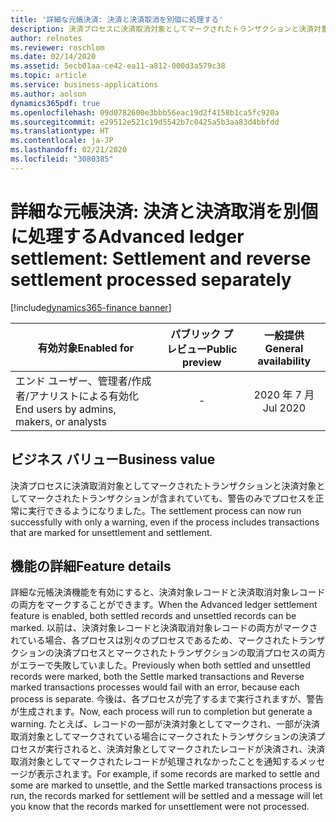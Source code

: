 ```yaml
---
title: '詳細な元帳決済: 決済と決済取消を別個に処理する'
description: 決済プロセスに決済取消対象としてマークされたトランザクションと決済対象としてマークされたトランザクションが含まれていても、警告のみでプロセスを正常に実行できるようになりました。
author: relnotes
ms.reviewer: roschlom
ms.date: 02/14/2020
ms.assetid: 5ecb01aa-ce42-ea11-a812-000d3a579c38
ms.topic: article
ms.service: business-applications
ms.author: aolson
dynamics365pdf: true
ms.openlocfilehash: 09d0782600e3bbb56eac19d2f4158b1ca5fc920a
ms.sourcegitcommit: e29512e521c19d5542b7c0425a5b3aa83d4bbfdd
ms.translationtype: HT
ms.contentlocale: ja-JP
ms.lasthandoff: 02/21/2020
ms.locfileid: "3080385"
---
```

# <a name="advanced-ledger-settlement-settlement-and-reverse-settlement-processed-separately"></a><span data-ttu-id="3f23d-103">詳細な元帳決済: 決済と決済取消を別個に処理する</span><span class="sxs-lookup"><span data-stu-id="3f23d-103">Advanced ledger settlement: Settlement and reverse settlement processed separately</span></span>
[!include[dynamics365-finance banner](../includes/dynamics365-finance.md)]

| <span data-ttu-id="3f23d-104">有効対象</span><span class="sxs-lookup"><span data-stu-id="3f23d-104">Enabled for</span></span>    |  <span data-ttu-id="3f23d-105">パブリック プレビュー</span><span class="sxs-lookup"><span data-stu-id="3f23d-105">Public preview</span></span> | <span data-ttu-id="3f23d-106">一般提供</span><span class="sxs-lookup"><span data-stu-id="3f23d-106">General availability</span></span> | 
| ---------- | :----------: |:----------: |
|<span data-ttu-id="3f23d-107">エンド ユーザー、管理者/作成者/アナリストによる有効化</span><span class="sxs-lookup"><span data-stu-id="3f23d-107">End users by admins, makers, or analysts</span></span>|-| <span data-ttu-id="3f23d-108">2020 年 7 月</span><span class="sxs-lookup"><span data-stu-id="3f23d-108">Jul 2020</span></span>|


## <a name="business-value"></a><span data-ttu-id="3f23d-109">ビジネス バリュー</span><span class="sxs-lookup"><span data-stu-id="3f23d-109">Business value</span></span>
<!-- bv start -->
<span data-ttu-id="3f23d-110">決済プロセスに決済取消対象としてマークされたトランザクションと決済対象としてマークされたトランザクションが含まれていても、警告のみでプロセスを正常に実行できるようになりました。</span><span class="sxs-lookup"><span data-stu-id="3f23d-110">The settlement process can now run successfully with only a warning, even if the process includes transactions that are marked for unsettlement and settlement.</span></span>
<!-- bv end -->



## <a name="feature-details"></a><span data-ttu-id="3f23d-111">機能の詳細</span><span class="sxs-lookup"><span data-stu-id="3f23d-111">Feature details</span></span>
<!--feature detail start -->
<span data-ttu-id="3f23d-112">詳細な元帳決済機能を有効にすると、決済対象レコードと決済取消対象レコードの両方をマークすることができます。</span><span class="sxs-lookup"><span data-stu-id="3f23d-112">When the Advanced ledger settlement feature is enabled, both settled records and unsettled records can be marked.</span></span> <span data-ttu-id="3f23d-113">以前は、決済対象レコードと決済取消対象レコードの両方がマークされている場合、各プロセスは別々のプロセスであるため、マークされたトランザクションの決済プロセスとマークされたトランザクションの取消プロセスの両方がエラーで失敗していました。</span><span class="sxs-lookup"><span data-stu-id="3f23d-113">Previously when both settled and unsettled records were marked, both the Settle marked transactions and Reverse marked transactions processes would fail with an error, because each process is separate.</span></span> <span data-ttu-id="3f23d-114">今後は、各プロセスが完了するまで実行されますが、警告が生成されます。</span><span class="sxs-lookup"><span data-stu-id="3f23d-114">Now, each process will run to completion but generate a warning.</span></span>  <span data-ttu-id="3f23d-115">たとえば、レコードの一部が決済対象としてマークされ、一部が決済取消対象としてマークされている場合にマークされたトランザクションの決済プロセスが実行されると、決済対象としてマークされたレコードが決済され、決済取消対象としてマークされたレコードが処理されなかったことを通知するメッセージが表示されます。</span><span class="sxs-lookup"><span data-stu-id="3f23d-115">For example, if some records are marked to settle and some are marked to unsettle, and the Settle marked transactions process is run, the records marked for settlement will be settled and a message will let you know that the records marked for unsettlement were not processed.</span></span>
<!--feature detail end -->









